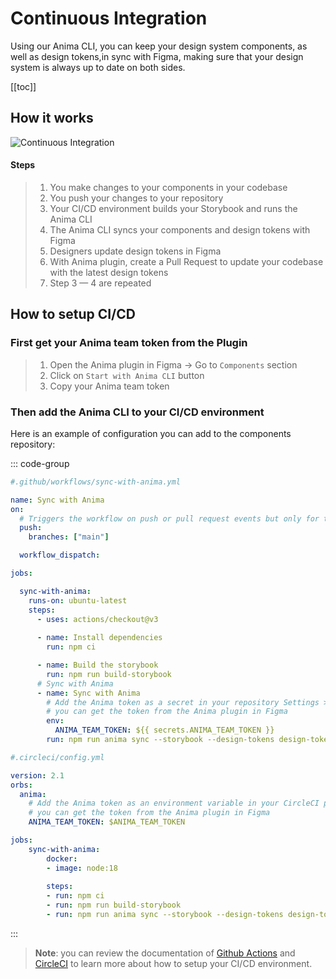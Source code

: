 # Continuous Integration

Using our Anima CLI, you can keep your design system components, as well as design tokens,in sync with Figma, making sure that your design system is always up to date on both sides.

[[toc]]

## How it works

![Continuous Integration](/ci-flow.png)

#### Steps
>
>1. You make changes to your components in your codebase
>2. You push your changes to your repository
>3. Your CI/CD environment builds your Storybook and runs the Anima CLI
>4. The Anima CLI syncs your components and design tokens with Figma
>5. Designers update design tokens in Figma
>6. With Anima plugin, create a Pull Request to update your codebase with the latest design tokens
>7. Step 3 — 4 are repeated

## How to setup CI/CD

### First get your Anima team token from the Plugin

>1. Open the Anima plugin in Figma -> Go to `Components` section
>2. Click on `Start with Anima CLI` button
>3. Copy your Anima team token

### Then add the Anima CLI to your CI/CD environment

Here is an example of configuration you can add to the components repository:

::: code-group

```yml [Github Actions]
#.github/workflows/sync-with-anima.yml

name: Sync with Anima
on:
  # Triggers the workflow on push or pull request events but only for the "main" branch
  push:
    branches: ["main"]

  workflow_dispatch:

jobs:

  sync-with-anima:
    runs-on: ubuntu-latest
    steps:
      - uses: actions/checkout@v3
      
      - name: Install dependencies
        run: npm ci

      - name: Build the storybook
        run: npm run build-storybook
      # Sync with Anima
      - name: Sync with Anima
        # Add the Anima token as a secret in your repository Settings > Secrets and variables > New repository secret
        # you can get the token from the Anima plugin in Figma
        env:
          ANIMA_TEAM_TOKEN: ${{ secrets.ANIMA_TEAM_TOKEN }}
        run: npm run anima sync --storybook --design-tokens design-tokens.json


```

```yml [CircleCI Pipelines]
#.circleci/config.yml

version: 2.1
orbs:
  anima:
    # Add the Anima token as an environment variable in your CircleCI project Settings > Environment variables
    # you can get the token from the Anima plugin in Figma
    ANIMA_TEAM_TOKEN: $ANIMA_TEAM_TOKEN

jobs:
    sync-with-anima:
        docker:
        - image: node:18
        
        steps:
        - run: npm ci
        - run: npm run build-storybook
        - run: npm run anima sync --storybook --design-tokens design-tokens.json
```

:::

> **Note**: you can review the documentation of [Github Actions](https://docs.github.com/en/actions/learn-github-actions) and [CircleCI](https://circleci.com/developer) to learn more about how to setup your CI/CD environment.
